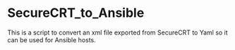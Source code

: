 # SecureCRT_to_Ansible
This is a script to convert an xml file exported from SecureCRT to Yaml so it can be used for Ansible hosts.
